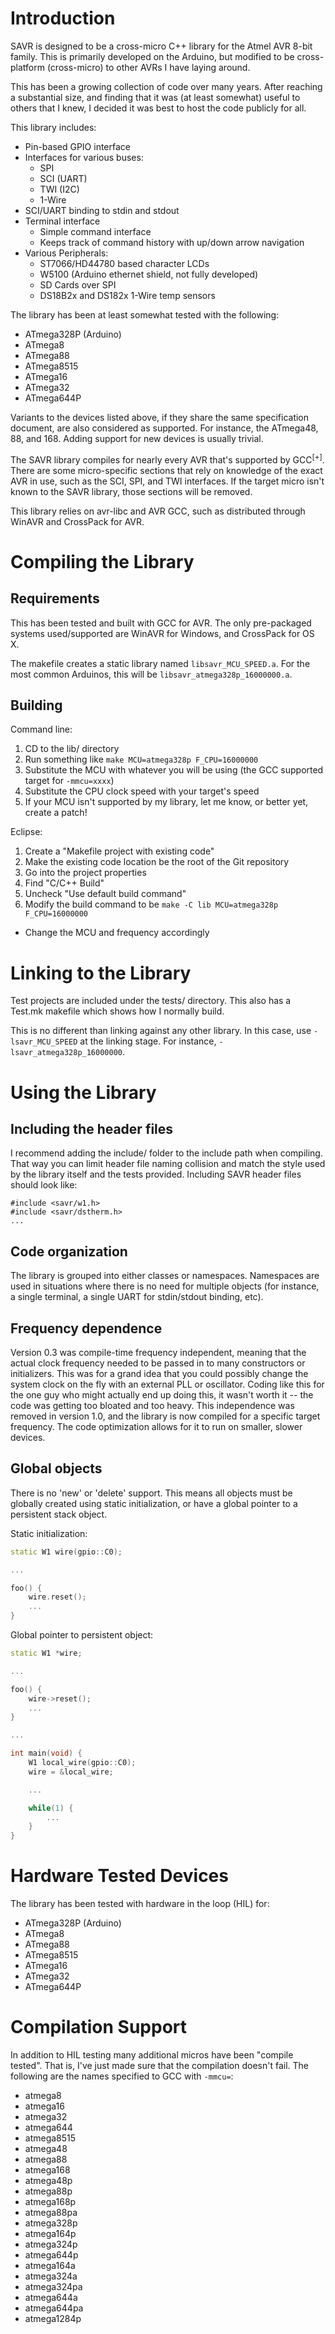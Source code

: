 # Introduction #

SAVR is designed to be a cross-micro C++ library for the Atmel AVR 8-bit family.
This is primarily developed on the Arduino, but modified to be cross-platform
(cross-micro) to other AVRs I have laying around.

This has been a growing collection of code over many years. After reaching a
substantial size, and finding that it was (at least somewhat) useful to others
that I knew, I decided it was best to host the code publicly for all.

This library includes:

* Pin-based GPIO interface
* Interfaces for various buses:
  * SPI
  * SCI (UART)
  * TWI (I2C)
  * 1-Wire
* SCI/UART binding to stdin and stdout
* Terminal interface
  * Simple command interface
  * Keeps track of command history with up/down arrow navigation
* Various Peripherals:
  * ST7066/HD44780 based character LCDs
  * W5100 (Arduino ethernet shield, not fully developed)
  * SD Cards over SPI
  * DS18B2x and DS182x 1-Wire temp sensors

The library has been at least somewhat tested with the following:

* ATmega328P (Arduino)
* ATmega8
* ATmega88
* ATmega8515
* ATmega16
* ATmega32
* ATmega644P

Variants to the devices listed above, if they share the same specification
document, are also considered as supported. For instance, the ATmega48, 88,
and 168. Adding support for new devices is usually trivial.

The SAVR library compiles for nearly every AVR that's supported by GCC<span
title="OK, so I have no data to back that up. I think that's the case, and it
sure does sound good, right?"><sup>[+]</sup></span>. There are some
micro-specific sections that rely on knowledge of the exact AVR in use, such as
the SCI, SPI, and TWI interfaces. If the target micro isn't known to the SAVR
library, those sections will be removed.

This library relies on avr-libc and AVR GCC, such as distributed through WinAVR
and CrossPack for AVR.

# Compiling the Library #

## Requirements ##
This has been tested and built with GCC for AVR. The only pre-packaged systems
used/supported are WinAVR for Windows, and CrossPack for OS X.

The makefile creates a static library named `libsavr_MCU_SPEED.a`. For the
most common Arduinos, this will be `libsavr_atmega328p_16000000.a`.

## Building ##
Command line:

1. CD to the lib/ directory
1. Run something like `make MCU=atmega328p F_CPU=16000000`
1. Substitute the MCU with whatever you will be using (the GCC supported target
for `-mmcu=xxxx`)
1. Substitute the CPU clock speed with your target's speed
1. If your MCU isn't supported by my library, let me know, or better yet, create
a patch!

Eclipse:

1. Create a "Makefile project with existing code"
1. Make the existing code location be the root of the Git repository
1. Go into the project properties
1. Find "C/C++ Build"
1. Uncheck "Use default build command"
1. Modify the build command to be `make -C lib MCU=atmega328p F_CPU=16000000`
  * Change the MCU and frequency accordingly


# Linking to the Library #
Test projects are included under the tests/ directory. This also has a Test.mk
makefile which shows how I normally build.

This is no different than linking against any other library. In this case, use
`-lsavr_MCU_SPEED` at the linking stage. For instance,
`-lsavr_atmega328p_16000000`.

# Using the Library #

## Including the header files ##
I recommend adding the include/ folder to the include path when compiling. That
way you can limit header file naming collision and match the style used by the
library itself and the tests provided. Including SAVR header files should look
like:
```
#include <savr/w1.h>
#include <savr/dstherm.h>
...
```

## Code organization ##
The library is grouped into either classes or namespaces. Namespaces are used in
situations where there is no need for multiple objects (for instance, a single
terminal, a single UART for stdin/stdout binding, etc).

## Frequency dependence ##
Version 0.3 was compile-time frequency independent, meaning that the actual
clock frequency needed to be passed in to many constructors or initializers.
This was for a grand idea that you could possibly change the system clock on the
fly with an external PLL or oscillator. Coding like this for the one guy who
might actually end up doing this, it wasn't worth it -- the code was getting too
bloated and too heavy. This independence was removed in version 1.0, and the
library is now compiled for a specific target frequency. The code optimization
allows for it to run on smaller, slower devices.


## Global objects ##
There is no 'new' or 'delete' support. This means all objects must be globally
created using static initialization, or have a global pointer to a persistent
stack object.

Static initialization:
```c++
static W1 wire(gpio::C0);

...

foo() {
    wire.reset();
    ...
}
```

Global pointer to persistent object:

```c++
static W1 *wire;

...

foo() {
    wire->reset();
    ...
}

...

int main(void) {
    W1 local_wire(gpio::C0);
    wire = &local_wire;

    ...

    while(1) {
        ...
    }
}
```
# Hardware Tested Devices #
The library has been tested with hardware in the loop (HIL) for:
  * ATmega328P (Arduino)
  * ATmega8
  * ATmega88
  * ATmega8515
  * ATmega16
  * ATmega32
  * ATmega644P

# Compilation Support #
In addition to HIL testing many additional micros have been "compile tested".
That is, I've just made sure that the compilation doesn't fail. The following
are the names specified to GCC with `-mmcu=`:
  * atmega8
  * atmega16
  * atmega32
  * atmega644
  * atmega8515
  * atmega48
  * atmega88
  * atmega168
  * atmega48p
  * atmega88p
  * atmega168p
  * atmega88pa
  * atmega328p
  * atmega164p
  * atmega324p
  * atmega644p
  * atmega164a
  * atmega324a
  * atmega324pa
  * atmega644a
  * atmega644pa
  * atmega1284p